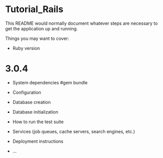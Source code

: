 # Tutorial_Rails
This README would normally document whatever steps are necessary to get the
application up and running.

Things you may want to cover:

* Ruby version
# 3.0.4

* System dependencies
#gem bundle

* Configuration

* Database creation

* Database initialization

* How to run the test suite

* Services (job queues, cache servers, search engines, etc.)

* Deployment instructions

* ...
